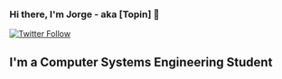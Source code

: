 ### Hi there, I'm Jorge - aka [Topin] 👋

[![Twitter Follow](https://img.shields.io/twitter/follow/Ct99Jorge?color=1DA1F2&logo=twitter&style=for-the-badge)](https://twitter.com/intent/follow?original_referer=https%3A%2F%2Fgithub.com%2FCt99Jorger&screen_name=Ct99Jorge)

## I'm a Computer Systems Engineering Student 